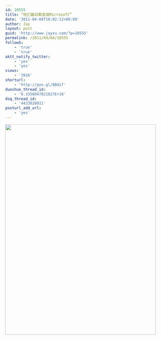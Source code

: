 ```yaml
---
id: 10555
title: “他们最后都变成Microsoft”
date: '2011-04-04T18:02:12+08:00'
author: Jay
layout: post
guid: 'http://www.jayxu.com/?p=10555'
permalink: /2011/04/04/10555
follow5:
    - 'true'
    - 'true'
aktt_notify_twitter:
    - 'yes'
    - 'yes'
views:
    - '3916'
shorturl:
    - 'http://goo.gl/8Bdif'
duoshuo_thread_id:
    - '6.3356047821027E+18'
dsq_thread_id:
    - '4433828011'
posturl_add_url:
    - 'yes'
---
```


<a href="http://www.jayxu.com/log/wp-content/uploads/2011/04/4JLc.jpg"><img class="alignnone size-medium wp-image-10556" title="4JLc" src="http://www.jayxu.com/log/wp-content/uploads/2011/04/4JLc.jpg" alt="" width="480" height="669" /></a>